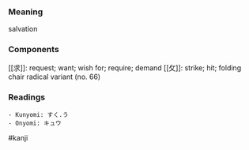 ### Meaning

salvation

### Components

[[求]]: request; want; wish for; require; demand [[攵]]: strike; hit; folding chair radical variant (no. 66)

### Readings

```
- Kunyomi: すく.う
- Onyomi: キュウ
```

#kanji